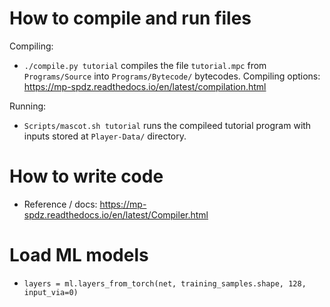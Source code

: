 # How to compile and run files

Compiling:

- `./compile.py tutorial` compiles the file `tutorial.mpc` from `Programs/Source` into `Programs/Bytecode/` bytecodes.
Compiling options:  https://mp-spdz.readthedocs.io/en/latest/compilation.html

Running:

- `Scripts/mascot.sh tutorial` runs the compileed tutorial program with inputs stored at `Player-Data/` directory.

# How to write code

- Reference / docs: https://mp-spdz.readthedocs.io/en/latest/Compiler.html

# Load ML models

- `layers = ml.layers_from_torch(net, training_samples.shape, 128, input_via=0)`

